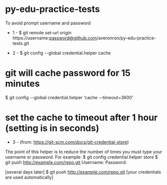 # py-edu-practice-tests

To avoid prompt username and password
- 1 -
$ git remote set-url origin https://username:password@github.com/averonron/py-edu-practice-tests.git

- 2 -
$ git config --global credential.helper cache
# git will cache password for 15 minutes
$ git config --global credential.helper 'cache --timeout=3600'
# set the cache to timeout after 1 hour (setting is in seconds)

- 3 -
(from: https://git-scm.com/docs/git-credential-store)

The point of this helper is to reduce the number of times you must type your username or password. For example:
$ git config credential.helper store
$ git push http://example.com/repo.git
Username: <type your username>
Password: <type your password>

[several days later]
$ git push http://example.com/repo.git
[your credentials are used automatically]
